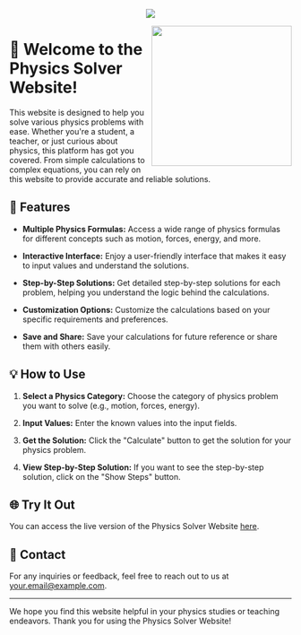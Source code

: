 <!-- Typing SVG by DenverCoder1 - https://github.com/DenverCoder1/readme-typing-svg -->
<p align="center">
  <a href="https://github.com/DenverCoder1/readme-typing-svg"><img src="https://readme-typing-svg.herokuapp.com/?lines=Physics%20Solver%20Website;Solving%20Physics%20Problems%20Effortlessly&font=Fira%20Code&center=true&width=440&height=45&color=f75c7e&vCenter=true&size=22"></a>
</p>

<img width="250" align="right" src="https://c.tenor.com/_DOBjnGspYAAAAAM/code-coding.gif">

# 👋 Welcome to the Physics Solver Website!

This website is designed to help you solve various physics problems with ease. Whether you're a student, a teacher, or just curious about physics, this platform has got you covered. From simple calculations to complex equations, you can rely on this website to provide accurate and reliable solutions.

## 🚀 Features

- **Multiple Physics Formulas:** Access a wide range of physics formulas for different concepts such as motion, forces, energy, and more.

- **Interactive Interface:** Enjoy a user-friendly interface that makes it easy to input values and understand the solutions.

- **Step-by-Step Solutions:** Get detailed step-by-step solutions for each problem, helping you understand the logic behind the calculations.

- **Customization Options:** Customize the calculations based on your specific requirements and preferences.

- **Save and Share:** Save your calculations for future reference or share them with others easily.

## 💡 How to Use

1. **Select a Physics Category:** Choose the category of physics problem you want to solve (e.g., motion, forces, energy).

2. **Input Values:** Enter the known values into the input fields.

3. **Get the Solution:** Click the "Calculate" button to get the solution for your physics problem.

4. **View Step-by-Step Solution:** If you want to see the step-by-step solution, click on the "Show Steps" button.

## 🌐 Try It Out

You can access the live version of the Physics Solver Website [here](#).

## 📧 Contact

For any inquiries or feedback, feel free to reach out to us at [your.email@example.com](mailto:your.email@example.com).

---

We hope you find this website helpful in your physics studies or teaching endeavors. Thank you for using the Physics Solver Website!
